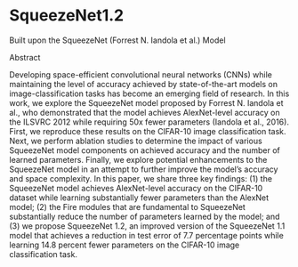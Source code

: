 # SqueezeNet1.2
Built upon the SqueezeNet (Forrest N. Iandola et al.) Model 

Abstract


Developing space-efficient convolutional neural
networks (CNNs) while maintaining the level of
accuracy achieved by state-of-the-art models on
image-classification tasks has become an emerging
field of research. In this work, we explore the
SqueezeNet model proposed by Forrest N. Iandola et
al., who demonstrated that the model achieves
AlexNet-level accuracy on the ILSVRC 2012 while
requiring 50x fewer parameters (Iandola et al.,
2016). First, we reproduce these results on the
CIFAR-10 image classification task. Next, we
perform ablation studies to determine the impact of
various SqueezeNet model components on achieved
accuracy and the number of learned parameters.
Finally, we explore potential enhancements to the
SqueezeNet model in an attempt to further improve
the model’s accuracy and space complexity. In this
paper, we share three key findings: (1) the
SqueezeNet model achieves AlexNet-level accuracy
on the CIFAR-10 dataset while learning
substantially fewer parameters than the AlexNet
model; (2) the Fire modules that are fundamental to
SqueezeNet substantially reduce the number of
parameters learned by the model; and (3) we propose
SqueezeNet 1.2, an improved version of the
SqueezeNet 1.1 model that achieves a reduction in
test error of 7.7 percentage points while learning
14.8 percent fewer parameters on the CIFAR-10
image classification task.

